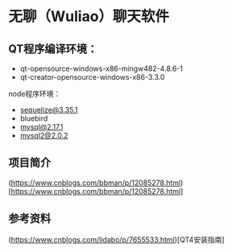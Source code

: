 # 无聊（Wuliao）聊天软件
## QT程序编译环境：
* qt-opensource-windows-x86-mingw482-4.8.6-1
* qt-creator-opensource-windows-x86-3.3.0

node程序环境：
* sequelize@3.35.1
* bluebird
* mysql@2.17.1
* mysql2@2.0.2

## 项目简介
(https://www.cnblogs.com/bbman/p/12085278.html)[https://www.cnblogs.com/bbman/p/12085278.html]

## 参考资料
(https://www.cnblogs.com/lidabo/p/7655533.html)[QT4安装指南]
